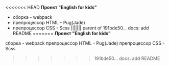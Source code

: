 <<<<<<< HEAD
**Проект "English for kids"**

* сборка - webpack
* препроцессор HTML - Pug(Jade)
* препроцессор CSS -  Scss
||||||| parent of 191bde50... docs: add README
=======
**Проект "English for kids"**

сборка - webpack
препроцессор HTML - Pug(Jade)
препроцессор CSS -  Scss
>>>>>>> 191bde50... docs: add README
